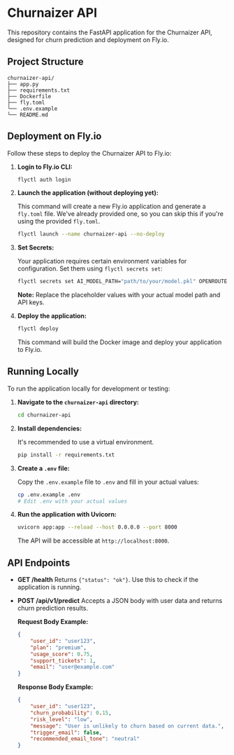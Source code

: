 # Churnaizer API

This repository contains the FastAPI application for the Churnaizer API, designed for churn prediction and deployment on Fly.io.

## Project Structure

```
churnaizer-api/
├── app.py
├── requirements.txt
├── Dockerfile
├── fly.toml
└── .env.example
└── README.md
```

## Deployment on Fly.io

Follow these steps to deploy the Churnaizer API to Fly.io:

1.  **Login to Fly.io CLI:**

    ```bash
    flyctl auth login
    ```

2.  **Launch the application (without deploying yet):**

    This command will create a new Fly.io application and generate a `fly.toml` file. We've already provided one, so you can skip this if you're using the provided `fly.toml`.

    ```bash
    flyctl launch --name churnaizer-api --no-deploy
    ```

3.  **Set Secrets:**

    Your application requires certain environment variables for configuration. Set them using `flyctl secrets set`:

    ```bash
    flyctl secrets set AI_MODEL_PATH="path/to/your/model.pkl" OPENROUTER_API_KEY="your_openrouter_key" RESEND_API_KEY="your_resend_key"
    ```

    **Note:** Replace the placeholder values with your actual model path and API keys.

4.  **Deploy the application:**

    ```bash
    flyctl deploy
    ```

    This command will build the Docker image and deploy your application to Fly.io.

## Running Locally

To run the application locally for development or testing:

1.  **Navigate to the `churnaizer-api` directory:**

    ```bash
    cd churnaizer-api
    ```

2.  **Install dependencies:**

    It's recommended to use a virtual environment.

    ```bash
    pip install -r requirements.txt
    ```

3.  **Create a `.env` file:**

    Copy the `.env.example` file to `.env` and fill in your actual values:

    ```bash
    cp .env.example .env
    # Edit .env with your actual values
    ```

4.  **Run the application with Uvicorn:**

    ```bash
    uvicorn app:app --reload --host 0.0.0.0 --port 8000
    ```

    The API will be accessible at `http://localhost:8000`.

## API Endpoints

*   **GET /health**
    Returns `{"status": "ok"}`. Use this to check if the application is running.

*   **POST /api/v1/predict**
    Accepts a JSON body with user data and returns churn prediction results.

    **Request Body Example:**
    ```json
    {
        "user_id": "user123",
        "plan": "premium",
        "usage_score": 0.75,
        "support_tickets": 1,
        "email": "user@example.com"
    }
    ```

    **Response Body Example:**
    ```json
    {
        "user_id": "user123",
        "churn_probability": 0.15,
        "risk_level": "low",
        "message": "User is unlikely to churn based on current data.",
        "trigger_email": false,
        "recommended_email_tone": "neutral"
    }
    ```